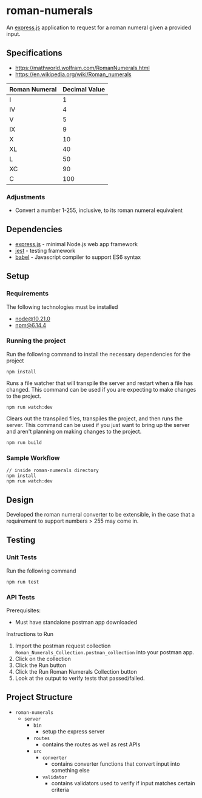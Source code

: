 # roman-numerals

An [express.js](https://expressjs.com/) application to request for a roman numeral given a provided input.

## Specifications

- https://mathworld.wolfram.com/RomanNumerals.html
- https://en.wikipedia.org/wiki/Roman_numerals

| Roman Numeral | Decimal Value |
| ------------- | ------------- |
| I             | 1             |
| IV            | 4             |
| V             | 5             |
| IX            | 9             |
| X             | 10            |
| XL            | 40            |
| L             | 50            |
| XC            | 90            |
| C             | 100           |

### Adjustments

- Convert a number 1-255, inclusive, to its roman numeral equivalent

## Dependencies

- [express.js](https://expressjs.com/) - minimal Node.js web app framework
- [jest](https://jestjs.io/) - testing framework
- [babel](https://babeljs.io/) - Javascript compiler to support ES6 syntax

## Setup

### Requirements

The following technologies must be installed

- node@10.21.0
- npm@6.14.4

### Running the project

Run the following command to install the necessary dependencies for the project

```
npm install
```

Runs a file watcher that will transpile the server and restart when a file has changed. This command can be used if you are expecting to make changes to the project.

```
npm run watch:dev
```

Clears out the transpiled files, transpiles the project, and then runs the server. This command can be used if you just want to bring up the server and aren't planning on making changes to the project.

```
npm run build
```

### Sample Workflow

```
// inside roman-numerals directory
npm install
npm run watch:dev
```

## Design

Developed the roman numeral converter to be extensible, in the case that a requirement to support numbers > 255 may come in.

## Testing

### Unit Tests

Run the following command

```
npm run test
```

### API Tests

Prerequisites:

- Must have standalone postman app downloaded

Instructions to Run

1. Import the postman request collection `Roman_Numerals_Collection.postman_collection` into your postman app.
2. Click on the collection
3. Click the Run button
4. Click the Run Roman Numerals Collection button
5. Look at the output to verify tests that passed/failed.

## Project Structure

- `roman-numerals`
  - `server`
    - `bin`
      - setup the express server
    - `routes`
      - contains the routes as well as rest APIs
    - `src`
      - `converter`
        - contains converter functions that convert input into something else
      - `validator`
        - contains validators used to verify if input matches certain criteria
